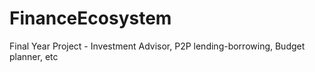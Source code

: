 # FinanceEcosystem
Final Year Project - Investment Advisor, P2P lending-borrowing, Budget planner, etc

